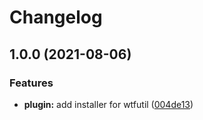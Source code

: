 # Changelog

## 1.0.0 (2021-08-06)


### Features

* **plugin:** add installer for wtfutil ([004de13](https://www.github.com/NeoHsu/asdf-wtfutil/commit/004de139b1911ce8d6fd753285df0e88236d8291))
